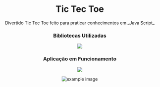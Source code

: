 <h1 align="center">Tic Tec Toe</h1>

<p align="center"> Divertido Tic Tec Toe feito para praticar conhecimentos em _Java Script_</p>

<h3 align="center">Bibliotecas Utilizadas</h3>
<p align="center">
<a href="https://getbootstrap.com/" target="_blank"><img src="https://img.shields.io/static/v1?label=bootstrap&message=Style-API&color=rgb(138,43,226)&style=for-the-badge&logo=ghost"></a>
</p>

<h3 align="center"> Aplicação em Funcionamento </h3>
 <p align="center" ><a href="https://wend3ll-souza.github.io/TicTexToe/" target="_blank"><img src="https://img.shields.io/static/v1?label=Deploy&message=Go_To_App&color=rgb(0,255,0)&style=for-the-badge&logo=ghost"></a></p>
 
 <p align="center"><img src="./img/TicTecToe.gif" alt="example image"></p>
